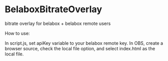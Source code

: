 # BelaboxBitrateOverlay
bitrate overlay for belabox + belabox remote users

How to use:

In script.js, set apiKey variable to your belabox remote key.
In OBS, create a browser source, check the local file option, and select index.html as the local file.
